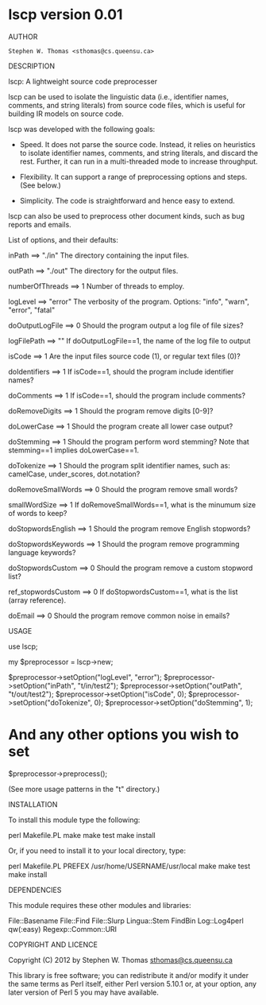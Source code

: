 lscp version 0.01
=================

AUTHOR

    Stephen W. Thomas <sthomas@cs.queensu.ca> 


DESCRIPTION

lscp: A lightweight source code preprocesser

lscp can be used to isolate the linguistic data
(i.e., identifier names, comments, and string literals) from source code files,
which is useful for building IR models on source code. 

lscp was developed with the following goals:

- Speed. It does not parse the source code. Instead, it relies on heuristics to
  isolate identifier names, comments, and string literals, and discard the rest.
  Further, it can run in a multi-threaded mode to increase throughput. 

- Flexibility. It can support a range of preprocessing options and steps. (See below.)

- Simplicity. The code is straightforward and hence easy to extend.

lscp can also be used to preprocess other document kinds, such as bug reports
and emails. 

List of options, and their defaults:

inPath ==> "./in" 
  The directory containing the input files.

outPath ==> "./out" 
  The directory for the output files.

numberOfThreads ==> 1 
  Number of threads to employ.

logLevel ==> "error"
  The verbosity of the program. 
  Options: "info", "warn", "error", "fatal"

doOutputLogFile ==> 0
  Should the program output a log file of file sizes?

logFilePath ==> ""
  If doOutputLogFile==1, the name of the log file to output

isCode ==> 1
  Are the input files source code (1), or regular text files (0)?

doIdentifiers ==> 1
  If isCode==1, should the program include identifier names?

doComments ==> 1
  If isCode==1, should the program include comments?

doRemoveDigits ==> 1
  Should the program remove digits [0-9]?

doLowerCase ==> 1
  Should the program create all lower case output?

doStemming ==> 1
  Should the program perform word stemming?
  Note that stemming==1 implies doLowerCase==1. 

doTokenize ==> 1
  Should the program split identifier names, such as:
  camelCase, under_scores, dot.notation?

doRemoveSmallWords ==> 0
  Should the program remove small words?

smallWordSize ==> 1
  If doRemoveSmallWords==1, what is the minumum size of words to keep?

doStopwordsEnglish ==> 1
  Should the program remove English stopwords?

doStopwordsKeywords ==> 1
  Should the program remove programming language keywords?

doStopwordsCustom ==> 0
  Should the program remove a custom stopword list?

ref_stopwordsCustom ==> 0
  If doStopwordsCustom==1, what is the list (array reference). 

doEmail ==> 0
  Should the program remove common noise in emails?


USAGE

  use lscp;
  
  my $preprocessor = lscp->new;

  $preprocessor->setOption("logLevel", "error");
  $preprocessor->setOption("inPath", "t/in/test2");
  $preprocessor->setOption("outPath", "t/out/test2");
  $preprocessor->setOption("isCode", 0);
  $preprocessor->setOption("doTokenize", 0);
  $preprocessor->setOption("doStemming", 1);
  # And any other options you wish to set

  $preprocessor->preprocess();


  (See more usage patterns in the "t" directory.)



INSTALLATION

To install this module type the following:

   perl Makefile.PL
   make
   make test
   make install

Or, if you need to install it to your local directory, type:

   perl Makefile.PL PREFEX /usr/home/USERNAME/usr/local
   make
   make test
   make install

DEPENDENCIES

This module requires these other modules and libraries:

  File::Basename
  File::Find
  File::Slurp
  Lingua::Stem
  FindBin
  Log::Log4perl qw(:easy)
  Regexp::Common::URI

COPYRIGHT AND LICENCE

Copyright (C) 2012 by Stephen W. Thomas <sthomas@cs.queensu.ca>

This library is free software; you can redistribute it and/or modify
it under the same terms as Perl itself, either Perl version 5.10.1 or,
at your option, any later version of Perl 5 you may have available.


